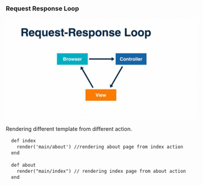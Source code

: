 ### Request Response Loop

![img.png](img.png)

Rendering different template from different action.

````
  def index
    render('main/about') //rendering about page from index action
  end

  def about
    render("main/index") // rendering index page from about action
  end
````